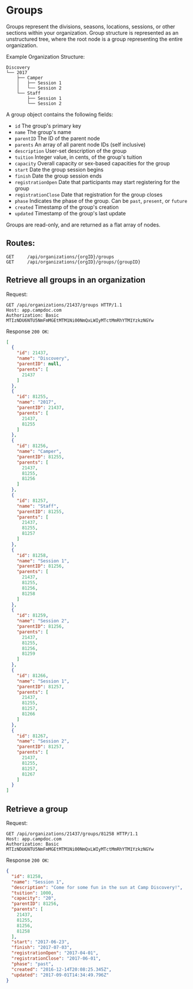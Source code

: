 # Groups

Groups represent the divisions, seasons, locations, sessions, or other sections within your organization. Group structure is represented as an unstructured tree, where the root node is a group representing the entire organization.

Example Organization Structure:
```
Discovery
└── 2017
    ├── Camper
    │   ├── Session 1
    │   └── Session 2
    └── Staff
        ├── Session 1
        └── Session 2
```

A group object contains the following fields:

- `id` The group's primary key
- `name` The group's name
- `parentID` The ID of the parent node
- `parents` An array of all parent node IDs (self inclusive)
- `description` User-set description of the group
- `tuition` Integer value, in cents, of the group's tuition
- `capacity` Overall capacity or sex-based capacities for the group
- `start` Date the group session begins
- `finish` Date the group session ends
- `registrationOpen` Date that participants may start registering for the group
- `registrationClose` Date that registration for the group closes
- `phase` Indicates the phase of the group. Can be `past`, `present`, or `future`
- `created` Timestamp of the group's creation
- `updated` Timestamp of the group's last update

Groups are read-only, and are returned as a flat array of nodes.

## Routes:

```
GET     /api/organizations/{orgID}/groups
GET     /api/organizations/{orgID}/groups/{groupID}
```

## Retrieve all groups in an organization

Request:

```
GET /api/organizations/21437/groups HTTP/1.1
Host: app.campdoc.com
Authorization: Basic MTIzNDU6NTU5NmFmMGEtMTM1Ni00NmQxLWIyMTctMmRhYTM1YzkzNGYw
```

Response `200 OK`:

```json
[
  {
    "id": 21437,
    "name": "Discovery",
    "parentID": null,
    "parents": [
      21437
    ]
  },
  {
    "id": 81255,
    "name": "2017",
    "parentID": 21437,
    "parents": [
      21437,
      81255
    ]
  },
  {
    "id": 81256,
    "name": "Camper",
    "parentID": 81255,
    "parents": [
      21437,
      81255,
      81256
    ]
  },
  {
    "id": 81257,
    "name": "Staff",
    "parentID": 81255,
    "parents": [
      21437,
      81255,
      81257
    ]
  },
  {
    "id": 81258,
    "name": "Session 1",
    "parentID": 81256,
    "parents": [
      21437,
      81255,
      81256,
      81258
    ]
  },
  {
    "id": 81259,
    "name": "Session 2",
    "parentID": 81256,
    "parents": [
      21437,
      81255,
      81256,
      81259
    ]
  },
  {
    "id": 81266,
    "name": "Session 1",
    "parentID": 81257,
    "parents": [
      21437,
      81255,
      81257,
      81266
    ]
  },
  {
    "id": 81267,
    "name": "Session 2",
    "parentID": 81257,
    "parents": [
      21437,
      81255,
      81257,
      81267
    ]
  }
]
```

## Retrieve a group

Request:

```
GET /api/organizations/21437/groups/81258 HTTP/1.1
Host: app.campdoc.com
Authorization: Basic MTIzNDU6NTU5NmFmMGEtMTM1Ni00NmQxLWIyMTctMmRhYTM1YzkzNGYw
```

Response `200 OK`:

```json
{
  "id": 81258,
  "name": "Session 1",
  "description": "Come for some fun in the sun at Camp Discovery!",
  "tuition": 1000,
  "capacity": "20",
  "parentID": 81256,
  "parents": [
    21437,
    81255,
    81256,
    81258
  ],
  "start": "2017-06-23",
  "finish": "2017-07-03",
  "registrationOpen": "2017-04-01",
  "registrationClose": "2017-06-01",
  "phase": "past",
  "created": "2016-12-14T20:08:25.345Z",
  "updated": "2017-09-01T14:34:49.796Z"
}
```
